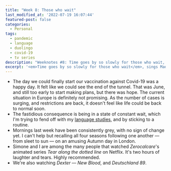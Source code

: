 ```yaml
---
title: "Week 8: Those who wait"
last_modified_at: '2022-07-19 16:07:44'
featured-post: false
categories:
  - Personal
tags:
  - pandemic
  - language
  - duolingo
  - covid-19
  - tv series
description: "Weeknotes #8: Time goes by so slowly for those who wait, sings Madonna."
excerpt: '<em>Time goes by so slowly for those who wait</em>, sings Madonna.'
---
```

<ul class="smd-ul">
  <li>The day we could finally start our vaccination against Covid-19 was a happy day. It felt like we could see the end of the tunnel. That was June, and still too early to start making plans, but there was hope. The current situation in Europe is definitely not promising. As the number of cases is surging, and restrictions are back, it doesn't feel like life could be back to normal soon.</li>
  <li>The fastidious consequence is being in a state of constant wait, which I'm trying to fend off with my <a href="https://silviamaggidesign.com/weeknotes/weeknotes-5/">language studies</a>, and by sticking to a routine.</li>
  <li>Mornings last week have been consistently grey, with no sign of change yet. I can't help but recalling all four seasons following one another — from sleet to sun — on an amusing Autumn day in London.</li>
  <li>Simone and I are among the many people that watched <em>Zerocalcare</em>'s animated series <em>Tear along the dotted line</em> on Netflix. It's two hours of laughter and tears. Highly recommended.</li>
  <li>We're also watching <em>Dexter — New Blood</em>, and <em>Deutschland 89</em>.</li>
</ul>